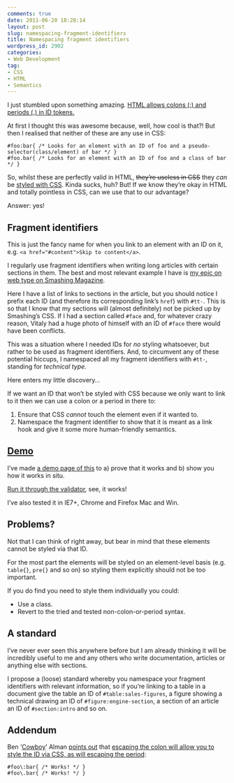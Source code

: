```yaml
---
comments: true
date: 2011-06-20 18:28:14
layout: post
slug: namespacing-fragment-identifiers
title: Namespacing fragment identifiers
wordpress_id: 2902
categories:
- Web Development
tag:
- CSS
- HTML
- Semantics
---
```


I just stumbled upon something amazing. [HTML allows colons (:) and periods (.) in ID tokens.](http://www.w3.org/TR/html401/types.html#type-name)

At first I thought this was awesome because, well, how cool is that?! But then I realised that neither of these are any use in CSS:

<pre><code>#foo:bar{ <span class="code-comment">/* Looks for an element with an ID of foo and a pseudo-selector(class/element) of bar */</span> }
#foo.bar{ <span class="code-comment">/* Looks for an element with an ID of foo and a class of bar */</span> }</code></pre>

So, whilst these are perfectly valid in HTML, <del>they’re useless in CSS</del> they _can_ be [styled with CSS](/2011/06/namespacing-fragment-identifiers/#addendum:escaping). Kinda sucks, huh? But! If we know they’re okay in HTML and totally pointless in CSS, can we use that to our advantage?

Answer: yes!

## Fragment identifiers

This is just the fancy name for when you link to an element with an ID on it, e.g. `<a href="#content">Skip to content</a>`.

I regularly use fragment identifiers when writing long articles with certain sections in them. The best and most relevant example I have is [my epic on web type on Smashing Magazine](http://coding.smashingmagazine.com/2011/03/14/technical-web-typography-guidelines-and-techniques/).

Here I have a list of links to sections in the article, but you should notice I prefix each ID (and therefore its corresponding link’s `href`) with `#tt-`. This is so that I know that my sections will (almost definitely) not be picked up by Smashing’s CSS. If I had a section called `#face` and, for whatever crazy reason, Vitaly had a huge photo of himself with an ID of `#face` there would have been conflicts.

This was a situation where I needed IDs for _no_ styling whatsoever, but rather to be used as fragment identifiers. And, to circumvent any of these potential hiccups, I namespaced all my fragment identifiers with `#tt-`, standing for _technical type_.

Here enters my little discovery…

If we want an ID that won’t be styled with CSS because we only want to link to it then we can use a colon or a period in there to:

1. Ensure that CSS _cannot_ touch the element even if it wanted to.
2. Namespace the fragment identifier to show that it is meant as a link hook and give it some more human-friendly semantics.

## [Demo](http://dl.dropbox.com/u/2629908/sandbox/namespacing/index.html)

I’ve made [a demo page of this](http://dl.dropbox.com/u/2629908/sandbox/namespacing/index.html) to a) prove that it works and b) show you how it works in situ.

[Run it through the validator](http://validator.w3.org/check?verbose=1&uri=http%3A%2F%2Fdl.dropbox.com%2Fu%2F2629908%2Fsandbox%2Fnamespacing%2Findex.html), see, it works!

I’ve also tested it in IE7+, Chrome and Firefox Mac and Win.

## Problems?

Not that I can think of right away, but bear in mind that these elements cannot be styled via that ID.

For the most part the elements will be styled on an element-level basis (e.g. `table{}`, `pre{}` and so on) so styling them explicitly should not be too important.

If you do find you need to style them individually you could:

* Use a class.
* Revert to the tried and tested non-colon-or-period syntax.

## A standard

I’ve never ever seen this anywhere before but I am already thinking it will be incredibly useful to me and any others who write documentation, articles or anything else with sections.

I propose a (loose) standard whereby you namespace your fragment identifiers with relevant information, so if you’re linking to a table in a document give the table an ID of `#table:sales-figures`, a figure showing a technical drawing an ID of `#figure:engine-section`, a section of an article an ID of `#section:intro` and so on.

## Addendum

Ben ‘[Cowboy](https://twitter.com/#!/cowboy)’ Alman [points out](/2011/06/namespacing-fragment-identifiers/#comment-61782) that [escaping the colon will allow you to style the ID via CSS, as will escaping the period](http://jsfiddle.net/csswizardry/ZYhhS/):

<pre><code>#foo\:bar{ <span class="code-comment">/* Works! */</span> }
#foo\.bar{ <span class="code-comment">/* Works! */</span> } </code></pre>
